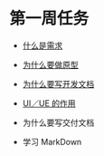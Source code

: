 # 第一周任务


- [什么是需求](https://github.com/public-class/season-one/issues/1)

- [为什么要做原型](https://github.com/public-class/season-one/issues/2)

- [为什么要写开发文档](https://github.com/public-class/season-one/issues/3)

- [UI／UE 的作用](https://github.com/public-class/season-one/issues/4)

- 为什么要写交付文档

- 学习 MarkDown

